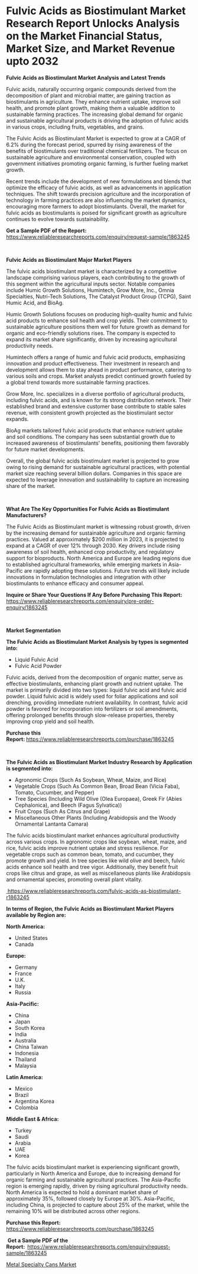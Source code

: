 <p><h1>Fulvic Acids as Biostimulant Market Research Report Unlocks Analysis on the Market Financial Status, Market Size, and Market Revenue upto 2032</h1></p><p><strong>Fulvic Acids as Biostimulant Market Analysis and Latest Trends</strong></p>
<p><p>Fulvic acids, naturally occurring organic compounds derived from the decomposition of plant and microbial matter, are gaining traction as biostimulants in agriculture. They enhance nutrient uptake, improve soil health, and promote plant growth, making them a valuable addition to sustainable farming practices. The increasing global demand for organic and sustainable agricultural products is driving the adoption of fulvic acids in various crops, including fruits, vegetables, and grains.</p><p>The Fulvic Acids as Biostimulant Market is expected to grow at a CAGR of 6.2% during the forecast period, spurred by rising awareness of the benefits of biostimulants over traditional chemical fertilizers. The focus on sustainable agriculture and environmental conservation, coupled with government initiatives promoting organic farming, is further fueling market growth. </p><p>Recent trends include the development of new formulations and blends that optimize the efficacy of fulvic acids, as well as advancements in application techniques. The shift towards precision agriculture and the incorporation of technology in farming practices are also influencing the market dynamics, encouraging more farmers to adopt biostimulants. Overall, the market for fulvic acids as biostimulants is poised for significant growth as agriculture continues to evolve towards sustainability.</p></p>
<p><strong>Get a Sample PDF of the Report:&nbsp;</strong> <a href="https://www.reliableresearchreports.com/enquiry/request-sample/1863245?utm_campaign=3349&utm_medium=2&utm_source=Github&utm_content=ia&utm_term=03042025&utm_id=fulvic-acids-as-biostimulant">https://www.reliableresearchreports.com/enquiry/request-sample/1863245</a></p>
<p>&nbsp;</p>
<p><strong>Fulvic Acids as Biostimulant Major Market Players</strong></p>
<p><p>The fulvic acids biostimulant market is characterized by a competitive landscape comprising various players, each contributing to the growth of this segment within the agricultural inputs sector. Notable companies include Humic Growth Solutions, Humintech, Grow More, Inc., Omnia Specialties, Nutri-Tech Solutions, The Catalyst Product Group (TCPG), Saint Humic Acid, and BioAg. </p><p>Humic Growth Solutions focuses on producing high-quality humic and fulvic acid products to enhance soil health and crop yields. Their commitment to sustainable agriculture positions them well for future growth as demand for organic and eco-friendly solutions rises. The company is expected to expand its market share significantly, driven by increasing agricultural productivity needs.</p><p>Humintech offers a range of humic and fulvic acid products, emphasizing innovation and product effectiveness. Their investment in research and development allows them to stay ahead in product performance, catering to various soils and crops. Market analysts predict continued growth fueled by a global trend towards more sustainable farming practices.</p><p>Grow More, Inc. specializes in a diverse portfolio of agricultural products, including fulvic acids, and is known for its strong distribution network. Their established brand and extensive customer base contribute to stable sales revenue, with consistent growth projected as the biostimulant sector expands.</p><p>BioAg markets tailored fulvic acid products that enhance nutrient uptake and soil conditions. The company has seen substantial growth due to increased awareness of biostimulants' benefits, positioning them favorably for future market developments.</p><p>Overall, the global fulvic acids biostimulant market is projected to grow owing to rising demand for sustainable agricultural practices, with potential market size reaching several billion dollars. Companies in this space are expected to leverage innovation and sustainability to capture an increasing share of the market.</p></p>
<p>&nbsp;</p>
<p><strong>What Are The Key Opportunities For Fulvic Acids as Biostimulant Manufacturers?</strong></p>
<p><p>The Fulvic Acids as Biostimulant market is witnessing robust growth, driven by the increasing demand for sustainable agriculture and organic farming practices. Valued at approximately $200 million in 2023, it is projected to expand at a CAGR of over 12% through 2030. Key drivers include rising awareness of soil health, enhanced crop productivity, and regulatory support for bioproducts. North America and Europe are leading regions due to established agricultural frameworks, while emerging markets in Asia-Pacific are rapidly adopting these solutions. Future trends will likely include innovations in formulation technologies and integration with other biostimulants to enhance efficacy and consumer appeal.</p></p>
<p><strong>Inquire or Share Your Questions If Any Before Purchasing This Report:</strong> <a href="https://www.reliableresearchreports.com/enquiry/pre-order-enquiry/1863245?utm_campaign=3349&utm_medium=2&utm_source=Github&utm_content=ia&utm_term=03042025&utm_id=fulvic-acids-as-biostimulant">https://www.reliableresearchreports.com/enquiry/pre-order-enquiry/1863245</a></p>
<p>&nbsp;</p>
<p><strong>Market Segmentation</strong></p>
<p><strong>The Fulvic Acids as Biostimulant Market Analysis by types is segmented into:</strong></p>
<p><ul><li>Liquid Fulvic Acid</li><li>Fulvic Acid Powder</li></ul></p>
<p><p>Fulvic acids, derived from the decomposition of organic matter, serve as effective biostimulants, enhancing plant growth and nutrient uptake. The market is primarily divided into two types: liquid fulvic acid and fulvic acid powder. Liquid fulvic acid is widely used for foliar applications and soil drenching, providing immediate nutrient availability. In contrast, fulvic acid powder is favored for incorporation into fertilizers or soil amendments, offering prolonged benefits through slow-release properties, thereby improving crop yield and soil health.</p></p>
<p><strong>Purchase this Report:&nbsp;</strong><a href="https://www.reliableresearchreports.com/purchase/1863245?utm_campaign=3349&utm_medium=2&utm_source=Github&utm_content=ia&utm_term=03042025&utm_id=fulvic-acids-as-biostimulant">https://www.reliableresearchreports.com/purchase/1863245</a></p>
<p>&nbsp;</p>
<p><strong>The Fulvic Acids as Biostimulant Market Industry Research by Application is segmented into:</strong></p>
<p><ul><li>Agronomic Crops (Such As Soybean, Wheat, Maize, and Rice)</li><li>Vegetable Crops (Such As Common Bean, Broad Bean (Vicia Faba), Tomato, Cucumber, and Pepper)</li><li>Tree Species (Including Wild Olive (Olea Europaea), Greek Fir (Abies Cephalonica), and Beech (Fagus Sylvatica))</li><li>Fruit Crops (Such As Citrus and Grape)</li><li>Miscellaneous Other Plants (Including Arabidopsis and the Woody Ornamental Lantanta Camara)</li></ul></p>
<p><p>The fulvic acids biostimulant market enhances agricultural productivity across various crops. In agronomic crops like soybean, wheat, maize, and rice, fulvic acids improve nutrient uptake and stress resilience. For vegetable crops such as common bean, tomato, and cucumber, they promote growth and yield. In tree species like wild olive and beech, fulvic acids enhance soil health and tree vigor. Additionally, they benefit fruit crops like citrus and grape, as well as miscellaneous plants like Arabidopsis and ornamental species, promoting overall plant vitality.</p></p>
<p><a href="https://www.reliableresearchreports.com/fulvic-acids-as-biostimulant-r1863245?utm_campaign=3349&utm_medium=2&utm_source=Github&utm_content=ia&utm_term=03042025&utm_id=fulvic-acids-as-biostimulant">&nbsp;https://www.reliableresearchreports.com/fulvic-acids-as-biostimulant-r1863245</a></p>
<p><strong>In terms of Region, the Fulvic Acids as Biostimulant Market Players available by Region are:</strong></p>
<p>
    <p> <strong> North America: </strong>
        <ul>
            <li>United States</li>
            <li>Canada</li>
        </ul>
        </p> 
    <p> <strong> Europe: </strong>
        <ul>
            <li>Germany</li>
            <li>France</li>
            <li>U.K.</li>
            <li>Italy</li>
            <li>Russia</li>
        </ul>
        </p> 
    <p> <strong> Asia-Pacific: </strong>
        <ul>
            <li>China</li>
            <li>Japan</li>
            <li>South Korea</li>
            <li>India</li>
            <li>Australia</li>
            <li>China Taiwan</li>
            <li>Indonesia</li>
            <li>Thailand</li>
            <li>Malaysia</li>
        </ul>
        </p> 
    <p> <strong> Latin America: </strong>
        <ul>
            <li>Mexico</li>
            <li>Brazil</li>
            <li>Argentina Korea</li>
            <li>Colombia</li>
        </ul>
        </p> 
    <p> <strong> Middle East & Africa: </strong>
        <ul>
            <li>Turkey</li>
            <li>Saudi</li>
            <li>Arabia</li>
            <li>UAE</li>
            <li>Korea</li>
        </ul>
    </p>
    </p>
<p><p>The fulvic acids biostimulant market is experiencing significant growth, particularly in North America and Europe, due to increasing demand for organic farming and sustainable agricultural practices. The Asia-Pacific region is emerging rapidly, driven by rising agricultural productivity needs. North America is expected to hold a dominant market share of approximately 35%, followed closely by Europe at 30%. Asia-Pacific, including China, is projected to capture about 25% of the market, while the remaining 10% will be distributed across other regions.</p></p>
<p><strong>Purchase this Report: </strong><a href="https://www.reliableresearchreports.com/purchase/1863245?utm_campaign=3349&utm_medium=2&utm_source=Github&utm_content=ia&utm_term=03042025&utm_id=fulvic-acids-as-biostimulant">https://www.reliableresearchreports.com/purchase/1863245</a></p>
<p>&nbsp;<strong>Get a Sample PDF of the Report:&nbsp;&nbsp;</strong><a href="https://www.reliableresearchreports.com/enquiry/request-sample/1863245?utm_campaign=3349&utm_medium=2&utm_source=Github&utm_content=ia&utm_term=03042025&utm_id=fulvic-acids-as-biostimulant">https://www.reliableresearchreports.com/enquiry/request-sample/1863245</a></p>
<p><strong></strong></p>
<p><p><a href="https://github.com/osamhcombre/Market-Research-Report-List-1/blob/main/metal-specialty-cans-market.md?utm_campaign=3349&utm_medium=2&utm_source=Github&utm_content=ia&utm_term=03042025&utm_id=fulvic-acids-as-biostimulant">Metal Specialty Cans Market</a></p></p>